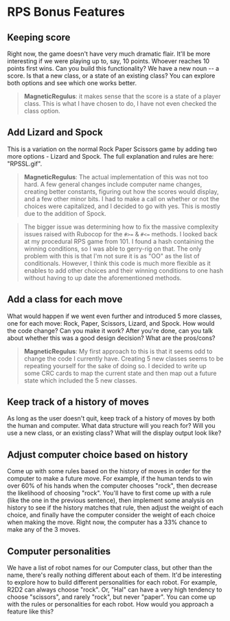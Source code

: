 # RPS Bonus Features

## Keeping score

Right now, the game doesn't have very much dramatic flair. It'll be more interesting if we were playing up to, say, 10 points. Whoever reaches 10 points first wins. Can you build this functionality? We have a new noun -- a score. Is that a new class, or a state of an existing class? You can explore both options and see which one works better.

> **MagneticRegulus**: it makes sense that the score is a state of a player class. This is what I have chosen to do, I have not even checked the class option.

## Add Lizard and Spock

This is a variation on the normal Rock Paper Scissors game by adding two more options - Lizard and Spock. The full explanation and rules are here: "RPSSL.gif".

> **MagneticRegulus**: The actual implementation of this was not too hard. A few general changes include computer name changes, creating better constants, figuring out how the scores would display, and a few other minor bits. I had to make a call on whether or not the choices were capitalized, and I decided to go with yes. This is mostly due to the addition of Spock.

> The bigger issue was determining how to fix the massive complexity issues raised with Rubocop for the `#>=` & `#<=` methods. I looked back at my procedural RPS game from 101. I found a hash containing the winning conditions, so I was able to gerry-rig on that. The only problem with this is that I'm not sure it is as "OO" as the list of conditionals. However, I think this code is much more flexible as it enables to add other choices and their winning conditions to one hash without having to up date the aforementioned methods.

## Add a class for each move

What would happen if we went even further and introduced 5 more classes, one for each move: Rock, Paper, Scissors, Lizard, and Spock. How would the code change? Can you make it work? After you're done, can you talk about whether this was a good design decision? What are the pros/cons?

> **MagneticRegulus**: My first approach to this is that it seems odd to change the code I currently have. Creating 5 new classes seems to be repeating yourself for the sake of doing so. I decided to write up some CRC cards to map the current state and then map out a future state which included the 5 new classes.

## Keep track of a history of moves

As long as the user doesn't quit, keep track of a history of moves by both the human and computer. What data structure will you reach for? Will you use a new class, or an existing class? What will the display output look like?

## Adjust computer choice based on history

Come up with some rules based on the history of moves in order for the computer to make a future move. For example, if the human tends to win over 60% of his hands when the computer chooses "rock", then decrease the likelihood of choosing "rock". You'll have to first come up with a rule (like the one in the previous sentence), then implement some analysis on history to see if the history matches that rule, then adjust the weight of each choice, and finally have the computer consider the weight of each choice when making the move. Right now, the computer has a 33% chance to make any of the 3 moves.

## Computer personalities

We have a list of robot names for our Computer class, but other than the name, there's really nothing different about each of them. It'd be interesting to explore how to build different personalities for each robot. For example, R2D2 can always choose "rock". Or, "Hal" can have a very high tendency to choose "scissors", and rarely "rock", but never "paper". You can come up with the rules or personalities for each robot. How would you approach a feature like this?
